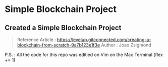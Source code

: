 # Simple Blockchain Project

## Created a Simple Blockchain Project

> Reference Article : https://levelup.gitconnected.com/creating-a-blockchain-from-scratch-9a7b123e1f3e
> Author : Joao Zsigmond

P.S. : All the code for this repo was editied on Vim on the Mac Terminal (flex += 1)
